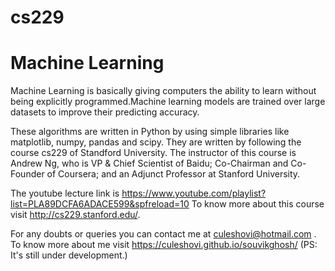 # cs229
# Machine Learning

Machine Learning is basically giving computers the ability to learn without being explicitly programmed.Machine learning models are trained over large datasets to improve their predicting accuracy.

These algorithms are written in Python by using simple libraries like matplotlib, numpy, pandas and scipy.
They are written by following the course cs229 of Standford University. The instructor of this course is Andrew Ng, who is VP & Chief Scientist of Baidu; Co-Chairman and Co-Founder of Coursera; and an Adjunct Professor at Stanford University.

The youtube lecture link is https://www.youtube.com/playlist?list=PLA89DCFA6ADACE599&spfreload=10 
To know more about this course visit http://cs229.stanford.edu/.

For any doubts or queries you can contact me at culeshovi@hotmail.com .
To know more about me visit https://culeshovi.github.io/souvikghosh/ (PS: It's still under development.)





 
